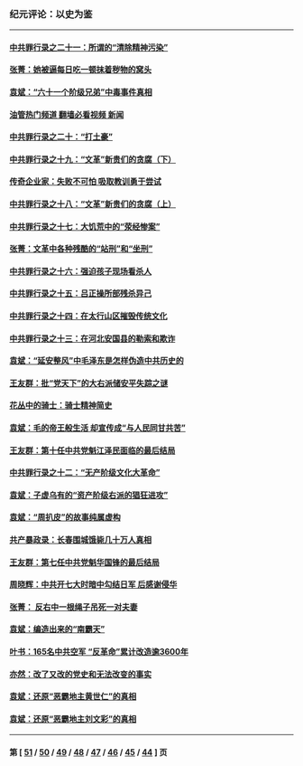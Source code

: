 ### 纪元评论：以史为鉴
---
#### [中共罪行录之二十一：所谓的“清除精神污染”](../../pages/nsc1028/n12987500.md?06020330) 
#### [张菁：她被逼每日吃一顿抹着秽物的窝头](../../pages/nsc1028/n12986487.md?06020330) 
#### [袁斌：“六十一个阶级兄弟”中毒事件真相](../../pages/nsc1028/n12984234.md?06020330) 
#### [油管热门频道 翻墙必看视频 新闻](ok?06020330)
#### [中共罪行录之二十：“打土豪”](../../pages/nsc1028/n12978961.md?06020330) 
#### [中共罪行录之十九：“文革”新贵们的贪腐（下）](../../pages/nsc1028/n12976431.md?06020330) 
#### [传奇企业家：失败不可怕 吸取教训勇于尝试](../../pages/nsc1028/n12974507.md?06020330) 
#### [中共罪行录之十八：“文革”新贵们的贪腐（上）](../../pages/nsc1028/n12974074.md?06020330) 
#### [中共罪行录之十七：大饥荒中的“荥经惨案”](../../pages/nsc1028/n12971424.md?06020330) 
#### [张菁：文革中各种残酷的“站刑”和“坐刑”](../../pages/nsc1028/n12970477.md?06020330) 
#### [中共罪行录之十六：强迫孩子现场看杀人](../../pages/nsc1028/n12967431.md?06020330) 
#### [中共罪行录之十五：吕正操所部残杀异己](../../pages/nsc1028/n12965097.md?06020330) 
#### [中共罪行录之十四：在太行山区摧毁传统文化](../../pages/nsc1028/n12962619.md?06020330) 
#### [中共罪行录之十三：在河北安国县的勒索和欺诈](../../pages/nsc1028/n12959911.md?06020330) 
#### [袁斌：“延安整风”中毛泽东是怎样伪造中共历史的](../../pages/nsc1028/n12957562.md?06020330) 
#### [王友群：批“党天下”的大右派储安平失踪之谜](../../pages/nsc1028/n12954229.md?06020330) 
#### [花丛中的骑士：骑士精神简史](../../pages/nsc1028/n12952850.md?06020330) 
#### [袁斌：毛的帝王般生活 却宣传成“与人民同甘共苦”](../../pages/nsc1028/n12938801.md?06020330) 
#### [王友群：第十任中共党魁江泽民面临的最后结局](../../pages/nsc1028/n12933748.md?06020330) 
#### [中共罪行录之十二：“无产阶级文化大革命”](../../pages/nsc1028/n12928000.md?06020330) 
#### [袁斌：子虚乌有的“资产阶级右派的猖狂进攻”](../../pages/nsc1028/n12925599.md?06020330) 
#### [袁斌：“周扒皮”的故事纯属虚构](../../pages/nsc1028/n12923274.md?06020330) 
#### [共产暴政录：长春围城饿毙几十万人真相](../../pages/nsc1028/n10757327.md?06020330) 
#### [王友群：第七任中共党魁华国锋的最后结局](../../pages/nsc1028/n12918457.md?06020330) 
#### [周晓辉：中共开七大时暗中勾结日军 后感谢侵华](../../pages/nsc1028/n12921960.md?06020330) 
#### [张菁： 反右中一根绳子吊死一对夫妻](../../pages/nsc1028/n12921925.md?06020330) 
#### [袁斌：编造出来的“南霸天”](../../pages/nsc1028/n12921133.md?06020330) 
#### [叶书：165名中共空军 “反革命”累计改造逾3600年](../../pages/nsc1028/n12920034.md?06020330) 
#### [亦然：改了又改的党史和无法改变的事实](../../pages/nsc1028/n12919443.md?06020330) 
#### [袁斌：还原“恶霸地主黄世仁”的真相](../../pages/nsc1028/n12918879.md?06020330) 
#### [袁斌：还原“恶霸地主刘文彩”的真相](../../pages/nsc1028/n12917801.md?06020330) 

---
#### 第 [ [51](./51.md?06020330) / [50](./50.md?06020330) / [49](./49.md?06020330) / [48](./48.md?06020330) / [47](./47.md?06020330) / [46](./46.md?06020330) / [45](./45.md?06020330) / [44](./44.md?06020330) ] 页
